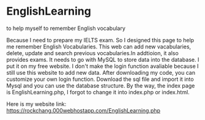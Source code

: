 # EnglishLearning
to help myself to remember English vocabulary

Because I need to prepare my IELTS exam. So I designed this page to help me remember English Vocabularies. This web can add new vacabularies, delete, update and search previous vocabularies.In addtioion, it also provides exams. It needs to go with MySQL to store data into the database. I put it on my free website. I don't make the login function avaliable because I still use this website to add new data. After downloading my code, you can customize your own login function. Download the sql file and import it into Mysql and you can use the database structure. By the way, the index page is EnglishLearning.php, I forgot to change it into index.php or index.html.

Here is my website link: https://rockchang.000webhostapp.com/EnglishLearning.php
